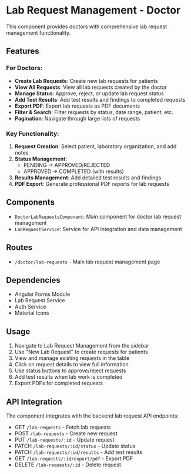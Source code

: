 # Lab Request Management - Doctor

This component provides doctors with comprehensive lab request management functionality.

## Features

### For Doctors:
- **Create Lab Requests**: Create new lab requests for patients
- **View All Requests**: View all lab requests created by the doctor
- **Manage Status**: Approve, reject, or update lab request status
- **Add Test Results**: Add test results and findings to completed requests
- **Export PDF**: Export lab requests as PDF documents
- **Filter & Search**: Filter requests by status, date range, patient, etc.
- **Pagination**: Navigate through large lists of requests

### Key Functionality:
1. **Request Creation**: Select patient, laboratory organization, and add notes
2. **Status Management**: 
   - PENDING → APPROVED/REJECTED
   - APPROVED → COMPLETED (with results)
3. **Results Management**: Add detailed test results and findings
4. **PDF Export**: Generate professional PDF reports for lab requests

## Components

- `DoctorLabRequestsComponent`: Main component for doctor lab request management
- `LabRequestService`: Service for API integration and data management

## Routes

- `/doctor/lab-requests` - Main lab request management page

## Dependencies

- Angular Forms Module
- Lab Request Service
- Auth Service
- Material Icons

## Usage

1. Navigate to Lab Request Management from the sidebar
2. Use "New Lab Request" to create requests for patients
3. View and manage existing requests in the table
4. Click on request details to view full information
5. Use status buttons to approve/reject requests
6. Add test results when lab work is completed
7. Export PDFs for completed requests

## API Integration

The component integrates with the backend lab request API endpoints:
- GET `/lab-requests` - Fetch lab requests
- POST `/lab-requests` - Create new request
- PUT `/lab-requests/:id` - Update request
- PATCH `/lab-requests/:id/status` - Update status
- PATCH `/lab-requests/:id/results` - Add test results
- GET `/lab-requests/:id/export/pdf` - Export PDF
- DELETE `/lab-requests/:id` - Delete request
